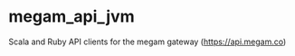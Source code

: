 megam_api_jvm
=============

Scala and Ruby API clients for the megam gateway (https://api.megam.co)
